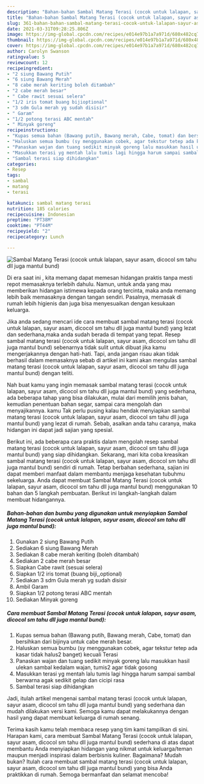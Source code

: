 ```yaml
---
description: "Bahan-bahan Sambal Matang Terasi (cocok untuk lalapan, sayur asam, dicocol sm tahu dll juga mantul bund) yang nikmat dan Mudah Dibuat"
title: "Bahan-bahan Sambal Matang Terasi (cocok untuk lalapan, sayur asam, dicocol sm tahu dll juga mantul bund) yang nikmat dan Mudah Dibuat"
slug: 361-bahan-bahan-sambal-matang-terasi-cocok-untuk-lalapan-sayur-asam-dicocol-sm-tahu-dll-juga-mantul-bund-yang-nikmat-dan-mudah-dibuat
date: 2021-03-31T09:28:25.806Z
image: https://img-global.cpcdn.com/recipes/e014e97b1a7a971d/680x482cq70/sambal-matang-terasi-cocok-untuk-lalapan-sayur-asam-dicocol-sm-tahu-dll-juga-mantul-bund-foto-resep-utama.jpg
thumbnail: https://img-global.cpcdn.com/recipes/e014e97b1a7a971d/680x482cq70/sambal-matang-terasi-cocok-untuk-lalapan-sayur-asam-dicocol-sm-tahu-dll-juga-mantul-bund-foto-resep-utama.jpg
cover: https://img-global.cpcdn.com/recipes/e014e97b1a7a971d/680x482cq70/sambal-matang-terasi-cocok-untuk-lalapan-sayur-asam-dicocol-sm-tahu-dll-juga-mantul-bund-foto-resep-utama.jpg
author: Carolyn Swanson
ratingvalue: 5
reviewcount: 12
recipeingredient:
- "2 siung Bawang Putih"
- "6 siung Bawang Merah"
- "8 cabe merah keriting boleh ditambah"
- "2 cabe merah besar"
- " Cabe rawit sesuai selera"
- "1/2 iris tomat buang bijioptional"
- "3 sdm Gula merah yg sudah disisir"
- " Garam"
- "1/2 potong terasi ABC mentah"
- " Minyak goreng"
recipeinstructions:
- "Kupas semua bahan (Bawang putih, Bawang merah, Cabe, tomat) dan bersihkan dari bijinya untuk cabe merah besar."
- "Haluskan semua bumbu (sy menggunakan cobek, agar tekstur tetep ada kasar tidak halus2 banget) kecuali Terasi"
- "Panaskan wajan dan tuang sedikit minyak goreng lalu masukkan hasil ulekan sambal kedalam wajan, tumis2 agar tidak gosong"
- "Masukkan terasi yg mentah lalu tumis lagi hingga harum sampai sambal berwarna agak sedikit gelap dan cicipi rasa"
- "Sambal terasi siap dihidangkan"
categories:
- Resep
tags:
- sambal
- matang
- terasi

katakunci: sambal matang terasi 
nutrition: 185 calories
recipecuisine: Indonesian
preptime: "PT38M"
cooktime: "PT44M"
recipeyield: "2"
recipecategory: Lunch

---
```



![Sambal Matang Terasi (cocok untuk lalapan, sayur asam, dicocol sm tahu dll juga mantul bund)](https://img-global.cpcdn.com/recipes/e014e97b1a7a971d/680x482cq70/sambal-matang-terasi-cocok-untuk-lalapan-sayur-asam-dicocol-sm-tahu-dll-juga-mantul-bund-foto-resep-utama.jpg)

Di era  saat ini , kita memang dapat memesan hidangan praktis tanpa mesti repot memasaknya terlebih dahulu. Namun, untuk anda yang mau memberikan hidangan istimewa kepada orang tercinta, maka anda memang lebih baik memasaknya dengan tangan sendiri. Pasalnya, memasak di rumah lebih higienis dan juga bisa menyesuaikan dengan kesukaan keluarga.

Jika anda sedang mencari ide cara membuat sambal matang terasi (cocok untuk lalapan, sayur asam, dicocol sm tahu dll juga mantul bund) yang lezat dan sederhana,maka anda sudah berada di tempat yang tepat. Resep sambal matang terasi (cocok untuk lalapan, sayur asam, dicocol sm tahu dll juga mantul bund)  sebenarnya tidak sulit untuk dibuat jika kamu mengerjakannya dengan hati-hati. Tapi, anda jangan risau akan tidak berhasil dalam memasaknya 
sebab di artikel ini kami akan mengulas sambal matang terasi (cocok untuk lalapan, sayur asam, dicocol sm tahu dll juga mantul bund) dengan teliti.  



Nah buat kamu yang ingin memasak sambal matang terasi (cocok untuk lalapan, sayur asam, dicocol sm tahu dll juga mantul bund) yang sederhana, ada beberapa tahap yang bisa dilakukan, mulai dari memilih jenis bahan, kemudian penentuan bahan segar, sampai cara mengolah dan menyajikannya. kamu Tak perlu pusing kalau hendak menyiapkan sambal matang terasi (cocok untuk lalapan, sayur asam, dicocol sm tahu dll juga mantul bund) yang lezat di rumah. Sebab, asalkan anda  tahu caranya, maka hidangan ini dapat jadi sajian yang spesial.

Berikut ini, ada beberapa cara praktis  dalam mengolah resep sambal matang terasi (cocok untuk lalapan, sayur asam, dicocol sm tahu dll juga mantul bund) yang siap dihidangkan. Sekarang, mari kita coba kreasikan sambal matang terasi (cocok untuk lalapan, sayur asam, dicocol sm tahu dll juga mantul bund) sendiri di rumah. Tetap berbahan sederhana, sajian ini dapat memberi manfaat dalam membantu menjaga kesehatan tubuhmu sekeluarga. Anda dapat membuat Sambal Matang Terasi (cocok untuk lalapan, sayur asam, dicocol sm tahu dll juga mantul bund) menggunakan 10 bahan dan 5 langkah pembuatan. Berikut ini langkah-langkah dalam membuat hidangannya.

<!--inarticleads1-->

##### Bahan-bahan dan bumbu yang digunakan untuk menyiapkan Sambal Matang Terasi (cocok untuk lalapan, sayur asam, dicocol sm tahu dll juga mantul bund):

1. Gunakan 2 siung Bawang Putih
1. Sediakan 6 siung Bawang Merah
1. Sediakan 8 cabe merah keriting (boleh ditambah)
1. Sediakan 2 cabe merah besar
1. Siapkan  Cabe rawit (sesuai selera)
1. Siapkan 1/2 iris tomat (buang biji,,optional)
1. Sediakan 3 sdm Gula merah yg sudah disisir
1. Ambil  Garam
1. Siapkan 1/2 potong terasi ABC mentah
1. Sediakan  Minyak goreng




<!--inarticleads2-->

##### Cara membuat Sambal Matang Terasi (cocok untuk lalapan, sayur asam, dicocol sm tahu dll juga mantul bund):

1. Kupas semua bahan (Bawang putih, Bawang merah, Cabe, tomat) dan bersihkan dari bijinya untuk cabe merah besar.
1. Haluskan semua bumbu (sy menggunakan cobek, agar tekstur tetep ada kasar tidak halus2 banget) kecuali Terasi
1. Panaskan wajan dan tuang sedikit minyak goreng lalu masukkan hasil ulekan sambal kedalam wajan, tumis2 agar tidak gosong
1. Masukkan terasi yg mentah lalu tumis lagi hingga harum sampai sambal berwarna agak sedikit gelap dan cicipi rasa
1. Sambal terasi siap dihidangkan




Jadi, itulah artikel mengenai  sambal matang terasi (cocok untuk lalapan, sayur asam, dicocol sm tahu dll juga mantul bund)  yang sederhana dan mudah dilakukan versi kami. Semoga kamu dapat melakukannya dengan hasil yang dapat membuat keluarga di rumah senang. 

Terima kasih kamu telah membaca resep yang tim kami tampilkan di sini. Harapan kami, cara membuat  Sambal Matang Terasi (cocok untuk lalapan, sayur asam, dicocol sm tahu dll juga mantul bund) sederhana di atas dapat membantu Anda menyiapkan hidangan yang nikmat untuk keluarga/teman maupun menjadi inspirasi dalam berbisnis kuliner. Bagaimana? Mudah bukan? Itulah cara membuat sambal matang terasi (cocok untuk lalapan, sayur asam, dicocol sm tahu dll juga mantul bund) yang bisa Anda praktikkan di rumah. Semoga bermanfaat dan selamat mencoba!

